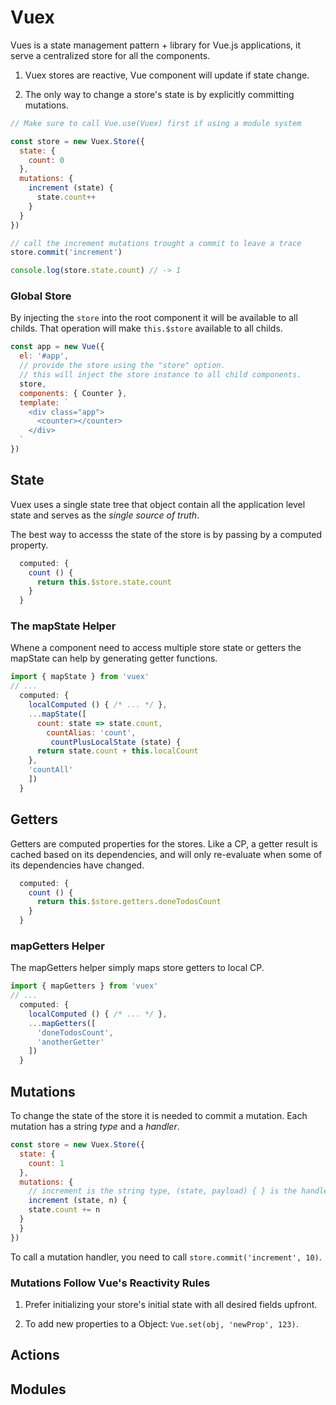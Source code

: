 # Vuex

Vues is a state management pattern + library for Vue.js applications, it serve a centralized store for all the components.

1. Vuex stores are reactive, Vue component will update if state change.

2. The only way to change a store's state is by explicitly committing mutations.

```js
// Make sure to call Vue.use(Vuex) first if using a module system

const store = new Vuex.Store({
  state: {
    count: 0
  },
  mutations: {
    increment (state) {
      state.count++
    }
  }
})

// call the increment mutations trought a commit to leave a trace
store.commit('increment') 

console.log(store.state.count) // -> 1
```

### Global Store

By injecting the `store` into the root component it will be available to all childs.
That operation will make `this.$store` available to all childs.

```js
const app = new Vue({
  el: '#app',
  // provide the store using the "store" option.
  // this will inject the store instance to all child components.
  store,
  components: { Counter },
  template: `
    <div class="app">
      <counter></counter>
    </div>
  `
})
```

## State

Vuex uses a single state tree that object contain all the application level state and serves as the *single source of truth*.

The best way to accesss the state of the store is by passing by a computed property.

```js
  computed: {
    count () {
      return this.$store.state.count
    }
  }
```

### The mapState Helper

Whene a component need to access multiple store state or getters the mapState can help by generating getter functions.

```js
import { mapState } from 'vuex'
// ...
  computed: {
    localComputed () { /* ... */ },
    ...mapState([
      count: state => state.count,
        countAlias: 'count',
         countPlusLocalState (state) {
      return state.count + this.localCount
    },
    'countAll'
    ])
  }
```

## Getters

Getters are computed properties for the stores. Like a CP, a getter result is cached based on its dependencies, and will only re-evaluate when some of its dependencies have changed.

```js
  computed: {
    count () {
      return this.$store.getters.doneTodosCount
    }
  }
```

### mapGetters Helper

The mapGetters helper simply maps store getters to local CP.

```js
import { mapGetters } from 'vuex'
// ...
  computed: {
    localComputed () { /* ... */ },
    ...mapGetters([
      'doneTodosCount',
      'anotherGetter'
    ])
  }
```

## Mutations

To change the state of the store it is needed to commit a mutation. Each mutation has a string *type* and a *handler*.

```js
const store = new Vuex.Store({
  state: {
    count: 1
  },
  mutations: {
    // increment is the string type, (state, payload) { } is the handler
    increment (state, n) {
    state.count += n
  }
  }
})
```

To call a mutation handler, you need to call `store.commit('increment', 10)`.

### Mutations Follow Vue's Reactivity Rules

1. Prefer initializing your store's initial state with all desired fields upfront.

2. To add new properties to a Object: `Vue.set(obj, 'newProp', 123)`.


## Actions 



## Modules